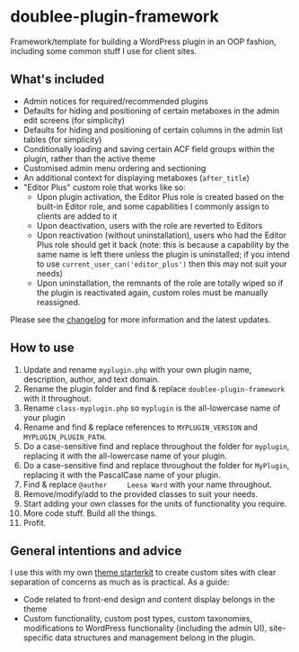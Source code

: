 # doublee-plugin-framework

Framework/template for building a WordPress plugin in an OOP fashion, including some common stuff I use for client sites.

## What's included

 - Admin notices for required/recommended plugins
 - Defaults for hiding and positioning of certain metaboxes in the admin edit screens (for simplicity)
 - Defaults for hiding and positioning of certain columns in the admin list tables (for simplicity)
 - Conditionally loading and saving certain ACF field groups within the plugin, rather than the active theme
 - Customised admin menu ordering and sectioning
 - An additional context for displaying metaboxes (`after_title`)
 - "Editor Plus" custom role that works like so:
    - Upon plugin activation, the Editor Plus role is created based on the built-in Editor role, and some capabilities I commonly assign to clients are added to it
    - Upon deactivation, users with the role are reverted to Editors
    - Upon reactivation (without uninstallation), users who had the Editor Plus role should get it back (note: this is because a capability by the same name is left there unless the plugin is uninstalled; if you intend to use `current_user_can('editor_plus')` then this may not suit your needs)
    - Upon uninstallation, the remnants of the role are totally wiped so if the plugin is reactivated again, custom roles must be manually reassigned.

Please see the [changelog](CHANGELOG.md) for more information and the latest updates.

## How to use

1. Update and rename `myplugin.php` with your own plugin name, description, author, and text domain. 
2. Rename the plugin folder and find & replace `doublee-plugin-framework` with it throughout.
3. Rename `class-myplugin.php` so `myplugin` is the all-lowercase name of your plugin
4. Rename and find & replace references to `MYPLUGIN_VERSION` and `MYPLUGIN_PLUGIN_PATH`.
5. Do a case-sensitive find and replace throughout the folder for `myplugin`, replacing it with the all-lowercase name of your plugin.
6. Do a case-sensitive find and replace throughout the folder for `MyPlugin`, replacing it with the PascalCase name of your plugin.
7. Find & replace `@author     Leesa Ward` with your name throughout.
8. Remove/modify/add to the provided classes to suit your needs.
9. Start adding your own classes for the units of functionality you require.
10. More code stuff. Build all the things.
11. Profit.

## General intentions and advice

I use this with my own [theme starterkit](https://github.com/doubleedesign/doublee-dev-starter-kit) to create custom sites with clear separation of concerns as much as is practical. As a  guide:
- Code related to front-end design and content display belongs in the theme
- Custom functionality, custom post types, custom taxonomies, modifications to WordPress functionality (including the admin UI), site-specific data structures and management belong in the plugin.
